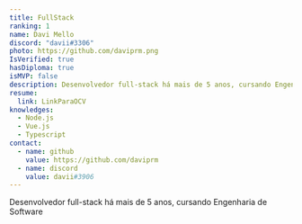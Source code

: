 ```yaml
---
title: FullStack
ranking: 1
name: Davi Mello
discord: "davii#3306"
photo: https://github.com/daviprm.png
IsVerified: true
hasDiploma: true
isMVP: false
description: Desenvolvedor full-stack há mais de 5 anos, cursando Engenharia de Software
resume:
  link: LinkParaOCV
knowledges:
  - Node.js
  - Vue.js
  - Typescript
contact:
  - name: github
    value: https://github.com/daviprm
  - name: discord
    value: davii#3906
---
```


Desenvolvedor full-stack há mais de 5 anos, cursando Engenharia de Software
